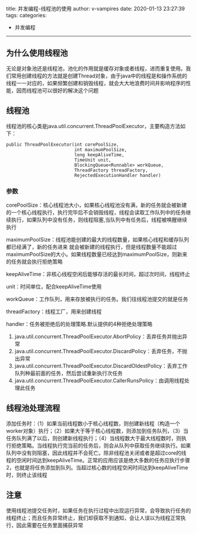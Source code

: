 title: 并发编程-线程池的使用
author: v-vampires
date: 2020-01-13 23:27:39
tags:
categories: 
- 并发编程
---
## 为什么使用线程池
无论是对象池还是线程池，池化的作用就是缓存对象或者线程，进而重复使用。我们常用创建线程的方法就是创建Thread对象，由于java中的线程是和操作系统的线程一一对应的，如果频繁创建和销毁线程，就会大大地浪费时间并影响程序的性能，因而线程池可以很好的解决这个问题
## 线程池
线程池的核心类是java.util.concurrent.ThreadPoolExecutor，主要构造方法如下：
```
public ThreadPoolExecutor(int corePoolSize,
                          int maximumPoolSize,
                          long keepAliveTime,
                          TimeUnit unit,
                          BlockingQueue<Runnable> workQueue,
                          ThreadFactory threadFactory,
                          RejectedExecutionHandler handler)
```
### 参数  
corePoolSize：核心线程池大小，如果核心线程池没有满，新的任务就会被新建的一个核心线程执行，执行完毕后不会销毁线程，线程会读取工作队列中的任务继续执行，如果队列中没有任务，则线程阻塞,当队列中有任务后，线程被唤醒继续执行

maximumPoolSize：线程池能创建的最大的线程数量，如果核心线程和缓存队列都已经满了，新的任务进来
就会被新建的线程执行，但是线程数量不能超过maximumPoolSize的大小。如果线程数量已经达到maximumPoolSize，则新来的任务就会执行拒绝策略  

keepAliveTime：非核心线程空闲后能够存活的最长时间，超过次时间，线程终止

unit：时间单位，配合keepAliveTime使用

workQueue：工作队列，用来存放被执行的任务。我们往线程池提交的就是任务

threadFactory：线程工厂，用来创建线程

handler：任务被拒绝后的处理策略.默认提供的4种拒绝处理策略
1. java.util.concurrent.ThreadPoolExecutor.AbortPolicy：丢弃任务并抛出异常
2. java.util.concurrent.ThreadPoolExecutor.DiscardPolicy：丢弃任务，不抛出异常
3. java.util.concurrent.ThreadPoolExecutor.DiscardOldestPolicy：丢弃工作队列种最前面的任务，然后尝试重新执行次任务
4. java.util.concurrent.ThreadPoolExecutor.CallerRunsPolicy：由调用线程处理此任务

## 线程池处理流程
添加任务时：（1）如果当前线程数小于核心线程数，则创建新线程（构造一个worker对象）执行；（2）如果大于等于核心线程数，则添加到任务队列，（3）当任务队列满了以后，则创建新线程执行；（4）当线程数大于最大线程数时，则执行拒绝策略。当线程执行完当前的任务后，则会从队列中获取任务继续执行。如果队列中没有则阻塞，因此线程并不会死亡。除非线程池关闭或者是超过core的线程的空闲时间达到keepAliveTime。正常的应用应该是绝大多数的任务应执行步骤2，也就是将任务添加到队列。当超过核心数的线程空闲时间达到keepAliveTime时，则终止该线程
## 注意
使用线程池提交任务时，如果任务在执行过程中出现运行异常，会导致执行任务的线程终止；而且任务异常终止，我们却获取不到通知，会让人误以为线程正常执行，因此需要在任务里面捕获异常